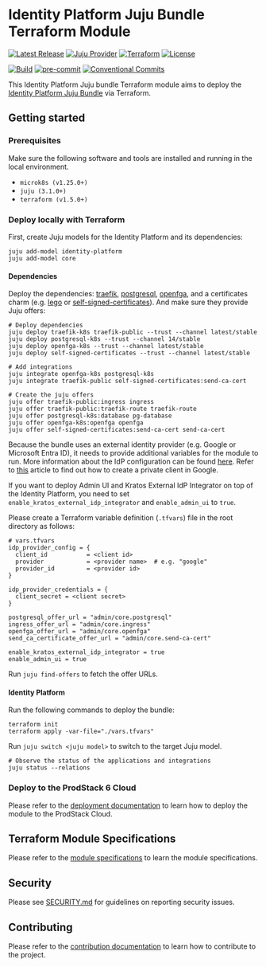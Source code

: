 # Identity Platform Juju Bundle Terraform Module

[![Latest Release](https://img.shields.io/github/release/canonical/iam-bundle-integration.svg?label=Release)](https://github.com/canonical/iam-bundle-integration/releases/latest)
[![Juju Provider](https://img.shields.io/badge/Juju%20Provider-0.11.0-%23E95420)](https://registry.terraform.io/providers/juju/juju/0.11.0)
[![Terraform](https://img.shields.io/badge/Terraform-v1.5.0+-%23713DAD?logo=terraform&logoColor=white)](https://www.terraform.io/)
[![License](https://img.shields.io/github/license/canonical/iam-bundle-integration?label=License)](https://github.com/canonical/iam-bundle-integration/blob/main/LICENSE)

[![Build](https://img.shields.io/github/actions/workflow/status/canonical/iam-bundle-integration/pull_request.yaml?label=Build)](https://github.com/canonical/iam-bundle-integration/actions/workflows/pull_request.yaml)
[![pre-commit](https://img.shields.io/badge/pre--commit-enabled-brightgreen?logo=pre-commit)](https://github.com/pre-commit/pre-commit)
[![Conventional Commits](https://img.shields.io/badge/Conventional%20Commits-1.0.0-%23FE5196.svg)](https://conventionalcommits.org)

This Identity Platform Juju bundle Terraform module aims to deploy
the [Identity Platform Juju Bundle](https://github.com/canonical/iam-bundle) via
Terraform.

## Getting started

### Prerequisites

Make sure the following software and tools are installed and running
in the local environment.

- `microk8s (v1.25.0+)`
- `juju (3.1.0+)`
- `terraform (v1.5.0+)`

### Deploy locally with Terraform

First, create Juju models for the Identity Platform and its dependencies:

```shell
juju add-model identity-platform
juju add-model core
```

#### Dependencies

Deploy the dependencies: [traefik](https://charmhub.io/traefik-k8s), [postgresql](https://charmhub.io/postgresql-k8s), [openfga](https://charmhub.io/openfga-k8s),
and a certificates charm (e.g. [lego](https://charmhub.io/lego) or [self-signed-certificates](https://charmhub.io/self-signed-certificates)).
And make sure they provide Juju offers:

```shell
# Deploy dependencies
juju deploy traefik-k8s traefik-public --trust --channel latest/stable
juju deploy postgresql-k8s --trust --channel 14/stable
juju deploy openfga-k8s --trust --channel latest/stable
juju deploy self-signed-certificates --trust --channel latest/stable

# Add integrations
juju integrate openfga-k8s postgresql-k8s
juju integrate traefik-public self-signed-certificates:send-ca-cert

# Create the juju offers
juju offer traefik-public:ingress ingress
juju offer traefik-public:traefik-route traefik-route
juju offer postgresql-k8s:database pg-database
juju offer openfga-k8s:openfga openfga
juju offer self-signed-certificates:send-ca-cert send-ca-cert
```

Because the bundle uses an external identity provider (e.g. Google or Microsoft Entra ID),
it needs to provide additional variables for the module to run. More
information about the IdP configuration can be
found [here](https://charmhub.io/kratos-external-idp-integrator/configurations).
Refer to [this](https://support.google.com/cloud/answer/15549257) article to find out how to create a private client in Google.

If you want to deploy Admin UI and Kratos External IdP Integrator
on top of the Identity Platform,
you need to set `enable_kratos_external_idp_integrator` and `enable_admin_ui` to `true`.

Please create a Terraform variable definition (`.tfvars`) file in the root
directory as follows:

```shell
# vars.tfvars
idp_provider_config = {
  client_id           = <client id>
  provider            = <provider name>  # e.g. "google"
  provider_id         = <provider id>
}

idp_provider_credentials = {
  client_secret = <client secret>
}

postgresql_offer_url = "admin/core.postgresql"
ingress_offer_url = "admin/core.ingress"
openfga_offer_url = "admin/core.openfga"
send_ca_certificate_offer_url = "admin/core.send-ca-cert"

enable_kratos_external_idp_integrator = true
enable_admin_ui = true
```

Run `juju find-offers` to fetch the offer URLs.

#### Identity Platform

Run the following commands to deploy the bundle:

```shell
terraform init
terraform apply -var-file="./vars.tfvars"
```

Run `juju switch <juju model>` to switch to the target Juju model.

```shell
# Observe the status of the applications and integrations
juju status --relations
```

### Deploy to the ProdStack 6 Cloud

Please refer to the [deployment documentation](docs/DEPLOYMENT.md) to learn
how to deploy the module to the ProdStack Cloud.

## Terraform Module Specifications

Please refer to the [module specifications](./MODULE_SPECS.md) to learn the
module specifications.

## Security

Please see [SECURITY.md](https://github.com/canonical/iam-bundle-integration/blob/main/SECURITY.md)
for guidelines on reporting security issues.

## Contributing

Please refer to the [contribution documentation](./CONTRIBUTING.md) to learn how
to contribute to the project.

